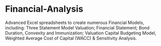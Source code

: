 # Financial-Analysis
Advanced Excel spreadsheets to create numerous Financial Models, including: Three Statement Model Valuation; Financial Statement; Bond Duration, Convexity and Immunization; Valuation Capital Budgeting Model, Weighted Average Cost of Capital (WACC) &amp; Sensitivity Analysis. 
